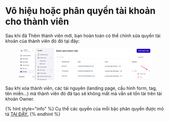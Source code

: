# Vô hiệu hoặc phân quyền tài khoản cho thành viên

Sau khi đã Thêm thành viên mới, bạn hoàn toàn có thể chỉnh sửa quyền tài khoản của thành viên đó  đó tại đây:

<figure><img src="../../.gitbook/assets/image (9) (1) (1).png" alt=""><figcaption></figcaption></figure>



Sau khi xóa  thành viên, các tài nguyên (landing page, cấu hình form, tag, tên miền...) mà thành viên đó đã tạo sẽ không mất mà vẫn sẽ tồn tài trên tài khoản Owner.

{% hint style="info" %}
Cụ thể các quyền của mỗi bậc phân quyền được mô tả [TẠI ĐÂY.](http://ldp.to/phanquyen)
{% endhint %}
